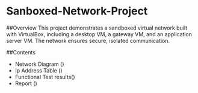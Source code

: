 # Sanboxed-Network-Project

##Overview
This project demonstrates a sandboxed virtual network built with VirtualBox, including a desktop VM, a gateway VM, and an application server VM. The network ensures secure, isolated communication.

##Contents
- Network Diagram ()
- Ip Address Table ()
- Functional Test results()
- Report ()
